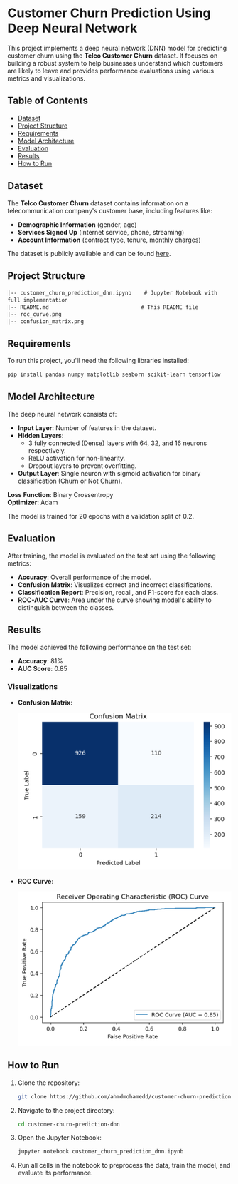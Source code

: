 # Customer Churn Prediction Using Deep Neural Network

This project implements a deep neural network (DNN) model for predicting customer churn using the **Telco Customer Churn** dataset. It focuses on building a robust system to help businesses understand which customers are likely to leave and provides performance evaluations using various metrics and visualizations.

## Table of Contents
- [Dataset](#dataset)
- [Project Structure](#project-structure)
- [Requirements](#requirements)
- [Model Architecture](#model-architecture)
- [Evaluation](#evaluation)
- [Results](#results)
- [How to Run](#how-to-run)

## Dataset
The **Telco Customer Churn** dataset contains information on a telecommunication company's customer base, including features like:
- **Demographic Information** (gender, age)
- **Services Signed Up** (internet service, phone, streaming)
- **Account Information** (contract type, tenure, monthly charges)

The dataset is publicly available and can be found [here](https://www.kaggle.com/datasets/blastchar/telco-customer-churn).

## Project Structure

```
|-- customer_churn_prediction_dnn.ipynb    # Jupyter Notebook with full implementation
|-- README.md                             # This README file
|-- roc_curve.png
|-- confusion_matrix.png
```

## Requirements

To run this project, you'll need the following libraries installed:

```bash
pip install pandas numpy matplotlib seaborn scikit-learn tensorflow

```

## Model Architecture
The deep neural network consists of:
- **Input Layer**: Number of features in the dataset.
- **Hidden Layers**: 
  - 3 fully connected (Dense) layers with 64, 32, and 16 neurons respectively.
  - ReLU activation for non-linearity.
  - Dropout layers to prevent overfitting.
- **Output Layer**: Single neuron with sigmoid activation for binary classification (Churn or Not Churn).

**Loss Function**: Binary Crossentropy  
**Optimizer**: Adam

The model is trained for 20 epochs with a validation split of 0.2.

## Evaluation

After training, the model is evaluated on the test set using the following metrics:
- **Accuracy**: Overall performance of the model.
- **Confusion Matrix**: Visualizes correct and incorrect classifications.
- **Classification Report**: Precision, recall, and F1-score for each class.
- **ROC-AUC Curve**: Area under the curve showing model's ability to distinguish between the classes.

## Results

The model achieved the following performance on the test set:
- **Accuracy**: 81%
- **AUC Score**: 0.85

### Visualizations
- **Confusion Matrix**:
  
  ![Confusion Matrix](confusion_matrix.png)
  
- **ROC Curve**:
  
  ![ROC Curve](roc_curve.png)

## How to Run

1. Clone the repository:
   ```bash
   git clone https://github.com/ahmdmohamedd/customer-churn-prediction-dnn.git
   ```

2. Navigate to the project directory:
   ```bash
   cd customer-churn-prediction-dnn
   ```

3. Open the Jupyter Notebook:
   ```bash
   jupyter notebook customer_churn_prediction_dnn.ipynb
   ```

4. Run all cells in the notebook to preprocess the data, train the model, and evaluate its performance.
